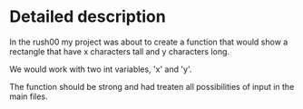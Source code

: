 # Detailed description

In the rush00 my project was about to create a function that would show a rectangle that have x characters tall and y characters long.

We would work with two int variables, 'x' and 'y'.

The function should be strong and had treaten all possibilities of input in the main files.